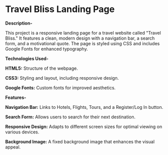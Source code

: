 # Travel Bliss Landing Page
**Description-**

This project is a responsive landing page for a travel website called "Travel Bliss." It features a clean, modern design with a navigation bar, a search form, and a motivational quote. The page is styled using CSS and includes Google Fonts for enhanced typography.


**Technologies Used-**

**HTML5:** Structure of the webpage.

**CSS3:** Styling and layout, including responsive design.

**Google Fonts:** Custom fonts for improved aesthetics.


**Features-**

**Navigation Bar:** Links to Hotels, Flights, Tours, and a Register/Log In button.

**Search Form:** Allows users to search for their next destination.

**Responsive Design:** Adapts to different screen sizes for optimal viewing on various devices.

**Background Image:** A fixed background image that enhances the visual appeal.
